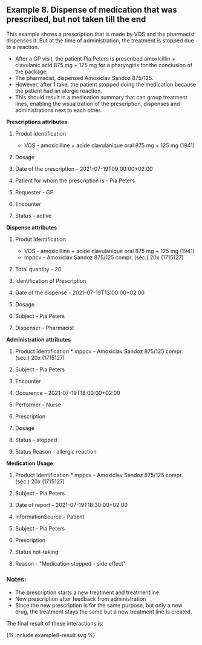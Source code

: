 ## Example 8. Dispense of medication that was prescribed, but not taken till the end

This example shows a prescription that is made by VOS and the pharmacist dispenses it. But at the time of administration, the treatment is stopped due to a reaction.

* After a GP visit, the patient Pia Peters is prescribed amoxicillin + clavulanic acid 875 mg + 125 mg for a pharyngitis for the conclusion of the package.
* The pharmacist, dispensed Amoxiclav Sandoz 875/125.
* However, after 1 take, the patient stopped doing the medication because the patient had an alergic reaction. 
* This should result in a medication summary that can group treatment lines, enabling the visualization of the prescription, dispenses and administrations next to each other.

**Prescriptions attributes**
1. Produt Identification 
    * VOS - amoxicilline + acide clavulanique oral 875 mg + 125 mg (1941)
  
2. Dosage 
  
3. Date of the prescription - 2021-07-19T09:00:00+02:00
   
4. Patient for whom the prescription is - Pia Peters
   
5. Requester - GP
   
6. Encounter
   
7. Status - active

**Dispense attributes**
1. Produt Identification
    * VOS - amoxicilline + acide clavulanique oral 875 mg + 125 mg (1941)
    * mppcv - Amoxiclav Sandoz 875/125 compr. (séc.) 20x (1715127)
  
2. Total quantity - 20
   
3. Identification of Prescription 
   
4. Date of the dispense - 2021-07-19T13:00:00+02:00
   
5. Dosage 
   
6. Subject - Pia Peters
   
7. Dispenser - Pharmacist

**Administration attributes**
1. Product Identification 
       * mppcv - Amoxiclav Sandoz 875/125 compr. (séc.) 20x (1715127)

   
2. Subject - Pia Peters
   
3. Encounter 
   
4. Occurence  - 2021-07-19T18:00:00+02:00
   
5. Performer - Nurse
   
6. Prescription 
   
7. Dosage 
   
8. Status - stopped
   
9.  Status Reason - allergic reaction


**Medication Usage**
1. Product Identification 
       * mppcv - Amoxiclav Sandoz 875/125 compr. (séc.) 20x (1715127)

   
2. Subject - Pia Peters
   
3. Date of report - 2021-07-19T18:30:00+02:00
   
4. InformationSource - Patient

5. Subject - Pia Peters
   
6. Prescription 
   
7. Status not-taking
   
8. Reason - "Medication stopped - side effect" 


### Notes:  
* The prescription starts a new treatment and treatmentline. 
* New prescription after feedback from administration
* Since the new prescription is for the same purpose, but only a new drug, the treatment stays the same but a new treatment line is created.

The final result of these interactions is:  
  <div>
{% include example8-result.svg %}
</div>